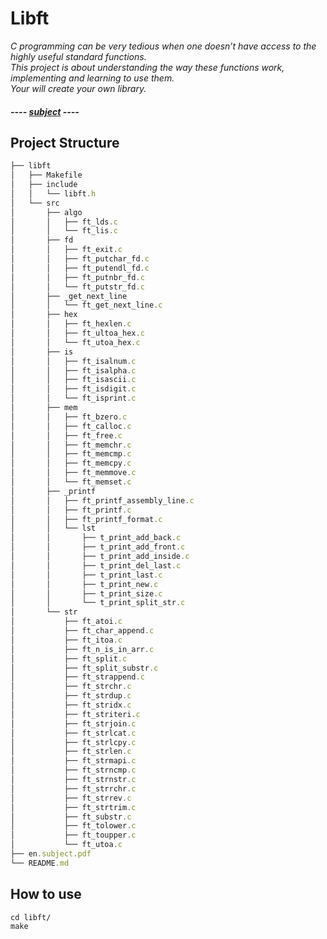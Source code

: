 # Libft

<i>
	<p>
		C programming can be very tedious when one doesn’t have access to the highly useful standard functions. <br>
		This project is about understanding the way these functions work, implementing and learning to use them. <br> 
		Your will create your own library. <br> 
	</p>
</i>

#### <i> ---- [subject](en.subject.pdf) ----</i>

## Project Structure
``` js
├── libft
│   ├── Makefile
│   ├── include
│   │   └── libft.h
│   └── src
│       ├── algo
│       │   ├── ft_lds.c
│       │   └── ft_lis.c
│       ├── fd
│       │   ├── ft_exit.c
│       │   ├── ft_putchar_fd.c
│       │   ├── ft_putendl_fd.c
│       │   ├── ft_putnbr_fd.c
│       │   └── ft_putstr_fd.c
│       ├── _get_next_line
│       │   └── ft_get_next_line.c
│       ├── hex
│       │   ├── ft_hexlen.c
│       │   ├── ft_ultoa_hex.c
│       │   └── ft_utoa_hex.c
│       ├── is
│       │   ├── ft_isalnum.c
│       │   ├── ft_isalpha.c
│       │   ├── ft_isascii.c
│       │   ├── ft_isdigit.c
│       │   └── ft_isprint.c
│       ├── mem
│       │   ├── ft_bzero.c
│       │   ├── ft_calloc.c
│       │   ├── ft_free.c
│       │   ├── ft_memchr.c
│       │   ├── ft_memcmp.c
│       │   ├── ft_memcpy.c
│       │   ├── ft_memmove.c
│       │   └── ft_memset.c
│       ├── _printf
│       │   ├── ft_printf_assembly_line.c
│       │   ├── ft_printf.c
│       │   ├── ft_printf_format.c
│       │   └── lst
│       │       ├── t_print_add_back.c
│       │       ├── t_print_add_front.c
│       │       ├── t_print_add_inside.c
│       │       ├── t_print_del_last.c
│       │       ├── t_print_last.c
│       │       ├── t_print_new.c
│       │       ├── t_print_size.c
│       │       └── t_print_split_str.c
│       └── str
│           ├── ft_atoi.c
│           ├── ft_char_append.c
│           ├── ft_itoa.c
│           ├── ft_n_is_in_arr.c
│           ├── ft_split.c
│           ├── ft_split_substr.c
│           ├── ft_strappend.c
│           ├── ft_strchr.c
│           ├── ft_strdup.c
│           ├── ft_stridx.c
│           ├── ft_striteri.c
│           ├── ft_strjoin.c
│           ├── ft_strlcat.c
│           ├── ft_strlcpy.c
│           ├── ft_strlen.c
│           ├── ft_strmapi.c
│           ├── ft_strncmp.c
│           ├── ft_strnstr.c
│           ├── ft_strrchr.c
│           ├── ft_strrev.c
│           ├── ft_strtrim.c
│           ├── ft_substr.c
│           ├── ft_tolower.c
│           ├── ft_toupper.c
│           └── ft_utoa.c
├── en.subject.pdf
└── README.md
```

## How to use 
```
cd libft/
make
```

